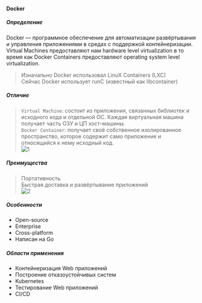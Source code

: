#### Docker
##### Определение
Docker — программное обеспечение для автоматизации развёртывания и управления приложениями в средах с поддержкой контейнеризации.<br>
Virtual Machines предоставляют нам hardware level virtualization в то время как Docker Containers предоставляют operating system level virtualization. 
> Изначально Docker использовал LinuX Containers (LXC)<br>
> Сейчас Docker использует runC (известный как libcontainer)<br>
##### Отличие
> ``Virtual Machine``: состоит из приложения, связанных библиотек и исходного кода и отдельной ОС. Каждая виртуальная машина получает часть ОЗУ и ЦП хост-машины.<br>
> ``Docker Container``: получает своё собственное изолированное пространство, которое содержит само приложение и относящийся к нему исходный код.<br>
![1](https://github.com/user-attachments/assets/bdfe768d-3d4f-41fc-b1e3-9f89edb55cd0)

##### Преимущества
> Портативность<br>
> Быстрая доставка и развёртывание приложений<br>
![2](https://github.com/user-attachments/assets/c420fd6a-6abd-435d-94c2-5b32074c9470)

##### Особенности
- Open-source<br>
- Enterprise<br>
- Cross-platform<br>
- Написан на Go<br>

##### Области применения

- Контейнеризация Web приложений<br>
- Построение отказоустойчивых систем<br>
- Kubernetes<br>
- Тестирование Web приложений<br>
- CI/CD<br>


